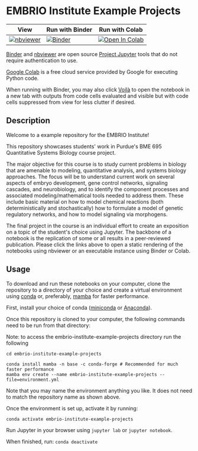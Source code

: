 # EMBRIO Institute Example Projects

 **View** | **Run with Binder** | **Run with Colab** |
| --- | --- | --- |
| [![nbviewer](https://raw.githubusercontent.com/jupyter/design/master/logos/Badges/nbviewer_badge.svg)](https://nbviewer.jupyter.org/github/EMBRIO-Institute/example-education-project/) | [![Binder](https://mybinder.org/badge_logo.svg)](https://mybinder.org/v2/gh/EMBRIO-Institute/example-education-project/HEAD) | [![Open In Colab](https://colab.research.google.com/assets/colab-badge.svg)](https://colab.research.google.com/github/EMBRIO-Institute/example-education-project) |


[Binder](https://jupyter.org/binder) and [nbviewer](https://nbviewer.jupyter.org/) are open source [Project Jupyter](https://jupyter.org/index.html) tools that do not require authentication to use.

[Google Colab](https://colab.research.google.com/notebooks/intro.ipynb) is a free cloud service provided by Google for executing Python code.

When running with Binder, you may also click [Voilà](https://voila.readthedocs.io/en/latest/?badge=latest) to open the notebook in a new tab with outputs from code cells evaluated and visible but with code cells suppressed from view for less clutter if desired.

## Description

Welcome to a example repository for the EMBRIO Institute!

This repository showcases students' work in Purdue's BME 695 Quantitative Systems Biology course project.

The major objective for this course is to study current problems in biology that are amenable to modeling, quantitative analysis, and systems biology approaches. The focus will be to understand current work on several aspects of embryo development, gene control networks, signaling cascades, and neurobiology, and to identify the component processes and associated modeling/mathematical tools needed to address them. These include basic material on how to model chemical reactions (both deterministically and stochastically) how to formulate a model of genetic regulatory networks, and how to model signaling via morphogens.

The final project in the course is an individual effort to create an exposition on a topic of the student's choice using Jupyter. The backbone of a notebook is the replication of some or all results in a peer-reviewed publication. Please click the links above to open a static rendering of the notebooks using nbviewer or an executable instance using Binder or Colab.

## Usage

To download and run these notebooks on your computer, clone the repository to a directory of your choice and create a virtual environment using [conda](https://docs.conda.io/projects/conda/en/latest/#) or, preferably, [mamba](https://mamba.readthedocs.io/en/latest/) for faster performance.

First, install your choice of conda ([miniconda](https://docs.conda.io/en/latest/miniconda.html#) or [Anaconda](https://www.anaconda.com/products/individual)).

Once this repository is cloned to your computer, the following commands need to be run from that directory:

Note: to access the embrio-institute-example-projects directory run the following

```
cd embrio-institute-example-projects
```

```
conda install mamba -n base -c conda-forge # Recommended for much faster performance
mamba env create --name embrio-institute-example-projects --file=environment.yml
```

Note that you may name the environment anything you like. It does not need to match the repository name as shown above.

Once the environment is set up, activate it by running:

`conda activate embrio-institute-example-projects`

Run Jupyter in your browser using `jupyter lab` or `jupyter notebook`.

When finished, run:
`conda deactivate`
